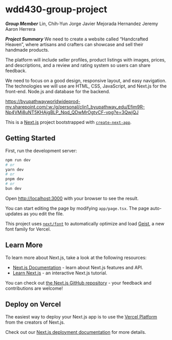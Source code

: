 # wdd430-group-project

***Group Member***
Lin, Chih-Yun
Jorge Javier Mejorada Hernandez 
Jeremy Aaron Herrera

***Project Summary***
We need to create a website called “Handcrafted Heaven”, where artisans and crafters can showcase and sell their handmade products. 

The platform will include seller profiles, product listings with images, prices, and descriptions, and a review and rating system so users can share feedback. 

 We need to focus on a good design, responsive layout, and easy navigation. The technologies we will use are HTML, CSS, JavaScript, and Next.js for the front-end. Node.js and database for the backend. 



https://byupathwayworldwideprod-my.sharepoint.com/:w:/g/personal/clin1_byupathway_edu/Efim9R-Np4VMj8uNT5KHAjgBLP_Nqd_QDwMrOgtvCF-vpg?e=3QwjQJ


This is a [Next.js](https://nextjs.org) project bootstrapped with [`create-next-app`](https://nextjs.org/docs/app/api-reference/cli/create-next-app).

## Getting Started

First, run the development server:

```bash
npm run dev
# or
yarn dev
# or
pnpm dev
# or
bun dev
```

Open [http://localhost:3000](http://localhost:3000) with your browser to see the result.

You can start editing the page by modifying `app/page.tsx`. The page auto-updates as you edit the file.

This project uses [`next/font`](https://nextjs.org/docs/app/building-your-application/optimizing/fonts) to automatically optimize and load [Geist](https://vercel.com/font), a new font family for Vercel.

## Learn More

To learn more about Next.js, take a look at the following resources:

- [Next.js Documentation](https://nextjs.org/docs) - learn about Next.js features and API.
- [Learn Next.js](https://nextjs.org/learn) - an interactive Next.js tutorial.

You can check out [the Next.js GitHub repository](https://github.com/vercel/next.js) - your feedback and contributions are welcome!

## Deploy on Vercel

The easiest way to deploy your Next.js app is to use the [Vercel Platform](https://vercel.com/new?utm_medium=default-template&filter=next.js&utm_source=create-next-app&utm_campaign=create-next-app-readme) from the creators of Next.js.

Check out our [Next.js deployment documentation](https://nextjs.org/docs/app/building-your-application/deploying) for more details.
